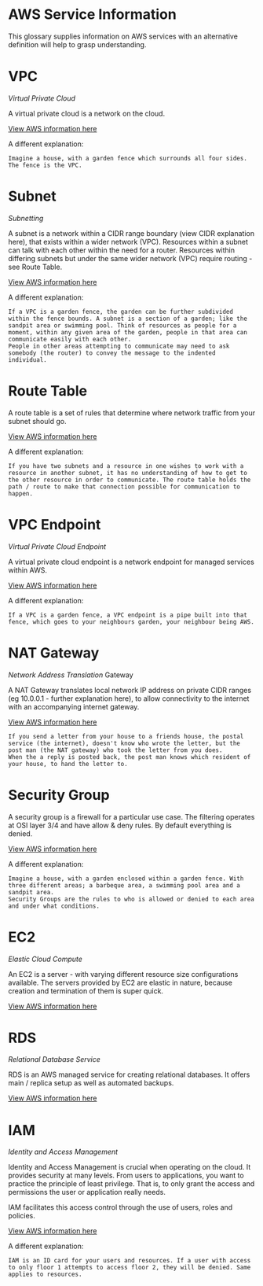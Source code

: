 # AWS Service Information
This glossary supplies information on AWS services with an alternative definition will help to grasp understanding.

# VPC
*Virtual Private Cloud*

A virtual private cloud is a network on the cloud. 

[View AWS information here](https://docs.aws.amazon.com/vpc/latest/userguide/what-is-amazon-vpc.html)

A different explanation: 
```
Imagine a house, with a garden fence which surrounds all four sides. The fence is the VPC.
```

# Subnet
*Subnetting*

A subnet is a network within a CIDR range boundary (view CIDR explanation here), that exists within a wider network (VPC).
Resources within a subnet can talk with each other within the need for a router.
Resources within differing subnets but under the same wider network (VPC) require routing - see Route Table.

[View AWS information here](https://docs.aws.amazon.com/vpc/latest/userguide/configure-subnets.html)

A different explanation:
```
If a VPC is a garden fence, the garden can be further subdivided within the fence bounds. A subnet is a section of a garden; like the sandpit area or swimming pool. Think of resources as people for a moment, within any given area of the garden, people in that area can communicate easily with each other.
People in other areas attempting to communicate may need to ask somebody (the router) to convey the message to the indented individual.
```

# Route Table

A route table is a set of rules that determine where network traffic from your subnet should go.

[View AWS information here](https://docs.aws.amazon.com/vpc/latest/userguide/VPC_Route_Tables.html#RouteTables)

A different explanation:
```
If you have two subnets and a resource in one wishes to work with a resource in another subnet, it has no understanding of how to get to the other resource in order to communicate. The route table holds the path / route to make that connection possible for communication to happen.
```

# VPC Endpoint
*Virtual Private Cloud Endpoint*

A virtual private cloud endpoint is a network endpoint for managed services within AWS. 

[View AWS information here](https://docs.aws.amazon.com/vpc/latest/privatelink/concepts.html?ref=wellarchitected)

A different explanation:
```
If a VPC is a garden fence, a VPC endpoint is a pipe built into that fence, which goes to your neighbours garden, your neighbour being AWS.
```

# NAT Gateway
*Network Address Translation* Gateway

A NAT Gateway translates local network IP address on private CIDR ranges (eg 10.0.0.1 - further explanation here), to allow connectivity to the internet with an accompanying internet gateway. 

[View AWS information here](https://docs.aws.amazon.com/vpc/latest/userguide/vpc-nat-gateway.html)

```
If you send a letter from your house to a friends house, the postal service (the internet), doesn't know who wrote the letter, but the post man (the NAT gateway) who took the letter from you does.
When the a reply is posted back, the post man knows which resident of your house, to hand the letter to.
```

# Security Group

A security group is a firewall for a particular use case. The filtering operates at OSI layer 3/4 and have allow & deny rules. By default everything is denied. 

[View AWS information here](https://docs.aws.amazon.com/vpc/latest/userguide/VPC_SecurityGroups.html)

A different explanation:
```
Imagine a house, with a garden enclosed within a garden fence. With three different areas; a barbeque area, a swimming pool area and a sandpit area.
Security Groups are the rules to who is allowed or denied to each area and under what conditions.
```

# EC2
*Elastic Cloud Compute*

An EC2 is a server - with varying different resource size configurations available.
The servers provided by EC2 are elastic in nature, because creation and termination of them is super quick.

[View AWS information here](https://docs.aws.amazon.com/AWSEC2/latest/UserGuide/concepts.html)

# RDS
*Relational Database Service*

RDS is an AWS managed service for creating relational databases. It offers main / replica setup as well as automated backups. 

[View AWS information here](https://docs.aws.amazon.com/AmazonRDS/latest/UserGuide/Welcome.html)

# IAM
*Identity and Access Management*

Identity and Access Management is crucial when operating on the cloud. It provides security at many levels.
From users to applications, you want to practice the principle of least privilege. That is, to only grant the access and permissions the user or application really needs.

IAM facilitates this access control through the use of users, roles and policies.

[View AWS information here](https://docs.aws.amazon.com/IAM/latest/UserGuide/introduction.html)

A different explanation:
```
IAM is an ID card for your users and resources. If a user with access to only floor 1 attempts to access floor 2, they will be denied. Same applies to resources.
```
